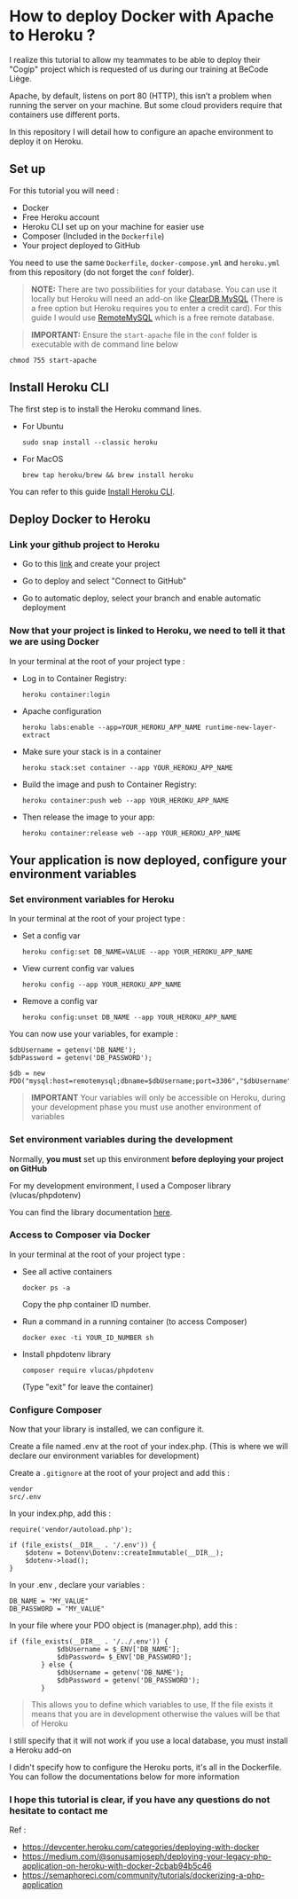 # How to deploy Docker with Apache to Heroku ?

I realize this tutorial to allow my teammates to be able to deploy their "Cogip" project which is requested of us during our training at BeCode Liège.

Apache, by default, listens on port 80 (HTTP), this isn’t a problem when running the server on your machine. But some cloud providers require that containers use different ports.

In this repository I will detail how to configure an apache environment to deploy it on Heroku.


## Set up

For this tutorial you will need :
- Docker
- Free Heroku account
- Heroku CLI set up on your machine for easier use
- Composer (Included in the ``Dockerfile``)
- Your project deployed to GitHub

You need to use the same `Dockerfile`, `docker-compose.yml` and `heroku.yml` from this repository (do not forget the `conf` folder).

> **NOTE:** There are two possibilities for your database. You can use it locally but Heroku will need an add-on like [ClearDB MySQL](https://devcenter.heroku.com/articles/cleardb) (There is a free option but Heroku requires you to enter a credit card). For this guide I would use [RemoteMySQL](https://remotemysql.com/) which is a free remote database.

> **IMPORTANT:** Ensure the ``start-apache`` file in the `conf` folder is executable with de command line below 
```
chmod 755 start-apache
```


## Install Heroku CLI

The first step is to install the Heroku command lines.

- For Ubuntu
    ```
    sudo snap install --classic heroku
    ```
- For MacOS
    ```
    brew tap heroku/brew && brew install heroku
    ```

You can refer to this guide [Install Heroku CLI](https://devcenter.heroku.com/articles/heroku-cli).



## Deploy Docker to Heroku

### Link your github project to Heroku

- Go to this [link](https://dashboard.heroku.com/new-app) and create your project

- Go to deploy and select "Connect to GitHub"

- Go to automatic deploy, select your branch and enable automatic deployment

### Now that your project is linked to Heroku, we need to tell it that we are using Docker


In your terminal at the root of your project type :
- Log in to Container Registry:
    ```
    heroku container:login
    ```

- Apache configuration
    ```
    heroku labs:enable --app=YOUR_HEROKU_APP_NAME runtime-new-layer-extract
    ```

- Make sure your stack is in a container
    ```
    heroku stack:set container --app YOUR_HEROKU_APP_NAME
    ```
- Build the image and push to Container Registry:
    ```
    heroku container:push web --app YOUR_HEROKU_APP_NAME
    ```

- Then release the image to your app:
    ```
    heroku container:release web --app YOUR_HEROKU_APP_NAME
    ```

## Your application is now deployed, configure your environment variables

### Set environment variables for Heroku

In your terminal at the root of your project type :
- Set a config var 
    ```
    heroku config:set DB_NAME=VALUE --app YOUR_HEROKU_APP_NAME
    ```

- View current config var values
    ```
    heroku config --app YOUR_HEROKU_APP_NAME
    ```
- Remove a config var
    ```
    heroku config:unset DB_NAME --app YOUR_HEROKU_APP_NAME
    ```

You can now use your variables, for example : 

```
$dbUsername = getenv('DB_NAME');
$dbPassword = getenv('DB_PASSWORD');

$db = new PDO("mysql:host=remotemysql;dbname=$dbUsername;port=3306","$dbUsername","$dbPassword");
```
>**IMPORTANT** Your variables will only be accessible on Heroku, during your development phase you must use another environment of variables

### Set environment variables during the development

Normally, **you must** set up this environment **before deploying your project on GitHub**

For my development environment, I used a Composer library (vlucas/phpdotenv)

You can find the library documentation [here](https://github.com/vlucas/phpdotenv).

### Access to Composer via Docker

In your terminal at the root of your project type :

- See all active containers
    ```
    docker ps -a
    ```
    Copy the php container ID number.

- Run a command in a running container (to access Composer)
    ```
    docker exec -ti YOUR_ID_NUMBER sh
    ```

- Install phpdotenv library
    ```
    composer require vlucas/phpdotenv
    ```
    (Type "exit" for leave the container)

### Configure Composer

Now that your library is installed, we can configure it.

Create a file named .env at the root of your index.php. (This is where we will declare our environment variables for development)

Create a `.gitignore` at the root of your project and add this :
```
vendor
src/.env
```

In your index.php, add this : 
```
require('vendor/autoload.php');

if (file_exists(__DIR__ . '/.env')) {
    $dotenv = Dotenv\Dotenv::createImmutable(__DIR__);
    $dotenv->load();
}
```

In your .env , declare your variables : 

```
DB_NAME = "MY_VALUE"
DB_PASSWORD = "MY_VALUE"
```

In your file where your PDO object is (manager.php), add this : 

```
if (file_exists(__DIR__ . '/../.env')) {
            $dbUsername = $_ENV['DB_NAME'];
            $dbPassword= $_ENV['DB_PASSWORD'];
        } else {
            $dbUsername = getenv('DB_NAME');
            $dbPassword = getenv('DB_PASSWORD');
        }
```
> This allows you to define which variables to use,
If the file exists it means that you are in development otherwise the values will be that of Heroku

I still specify that it will not work if you use a local database, you must install a Heroku add-on

I didn't specify how to configure the Heroku ports, it's all in the Dockerfile. You can follow the documentations below for more information



### I hope this tutorial is clear, if you have any questions do not hesitate to contact me

Ref :
- https://devcenter.heroku.com/categories/deploying-with-docker
- https://medium.com/@sonusamjoseph/deploying-your-legacy-php-application-on-heroku-with-docker-2cbab94b5c46
- https://semaphoreci.com/community/tutorials/dockerizing-a-php-application
